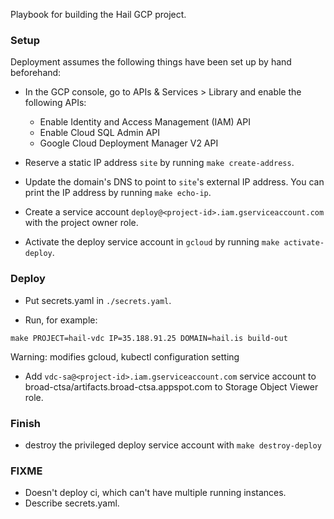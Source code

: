 Playbook for building the Hail GCP project.

### Setup

Deployment assumes the following things have been set up by hand
beforehand:

 - In the GCP console, go to APIs & Services > Library and enable the
   following APIs:

   - Enable Identity and Access Management (IAM) API
   - Enable Cloud SQL Admin API
   - Google Cloud Deployment Manager V2 API

 - Reserve a static IP address `site` by running `make create-address`.

 - Update the domain's DNS to point to `site`'s external IP address.
   You can print the IP address by running `make echo-ip`.

 - Create a service account
   `deploy@<project-id>.iam.gserviceaccount.com` with the project
   owner role.

 - Activate the deploy service account in `gcloud` by running `make
   activate-deploy`.

### Deploy

 - Put secrets.yaml in `./secrets.yaml`.

 - Run, for example:

```
make PROJECT=hail-vdc IP=35.188.91.25 DOMAIN=hail.is build-out
```

   Warning: modifies gcloud, kubectl configuration setting

 - Add `vdc-sa@<project-id>.iam.gserviceaccount.com` service account
   to broad-ctsa/artifacts.broad-ctsa.appspot.com to Storage Object
   Viewer role.

### Finish

 - destroy the privileged deploy service account with `make destroy-deploy`

### FIXME

 - Doesn't deploy ci, which can't have multiple running instances.
 - Describe secrets.yaml.

